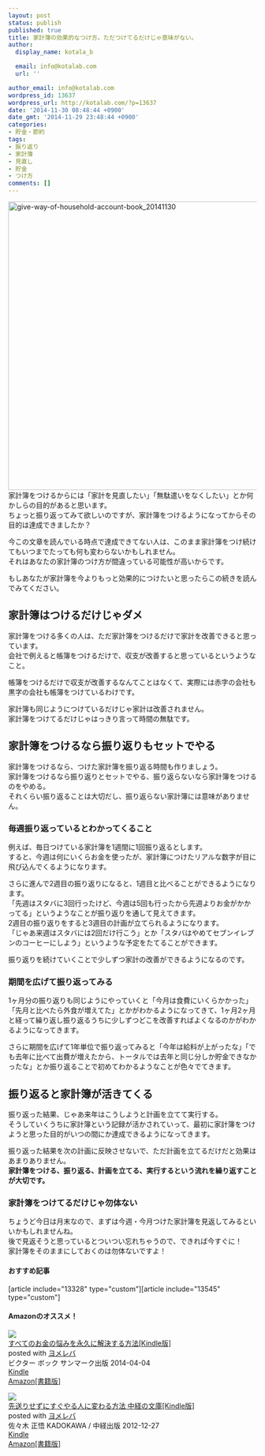 ```yaml
---
layout: post
status: publish
published: true
title: 家計簿の効果的なつけ方。ただつけてるだけじゃ意味がない。
author:
  display_name: kotala_b

  email: info@kotalab.com
  url: ''

author_email: info@kotalab.com
wordpress_id: 13637
wordpress_url: http://kotalab.com/?p=13637
date: '2014-11-30 08:48:44 +0900'
date_gmt: '2014-11-29 23:48:44 +0900'
categories:
- 貯金・節約
tags:
- 振り返り
- 家計簿
- 見直し
- 貯金
- つけ方
comments: []
---
```

<p><img src="http://kotalab.com/wp-content/uploads/give-way-of-household-account-book_20141130-780x585.jpg" alt="give-way-of-household-account-book_20141130" width="780" height="585" class="aligncenter size-large wp-image-13644" /><br />
家計簿をつけるからには「家計を見直したい」「無駄遣いをなくしたい」とか何かしらの目的があると思います。<br />
ちょっと振り返ってみて欲しいのですが、家計簿をつけるようになってからその目的は達成できましたか？</p>
<p>今この文章を読んでいる時点で達成できてない人は、このまま家計簿をつけ続けてもいつまでたっても何も変わらないかもしれません。<br />
それはあなたの家計簿のつけ方が間違っている可能性が高いからです。</p>
<p>もしあなたが家計簿を今よりもっと効果的につけたいと思ったらこの続きを読んでみてください。<br />
<!--more--></p>
<h2>家計簿はつけるだけじゃダメ</h2>
<p>家計簿をつける多くの人は、ただ家計簿をつけるだけで家計を改善できると思っています。<br />
会社で例えると帳簿をつけるだけで、収支が改善すると思っているというようなこと。</p>
<p>帳簿をつけるだけで収支が改善するなんてことはなくて、実際には赤字の会社も黒字の会社も帳簿をつけているわけです。</p>
<p>家計簿も同じようにつけているだけじゃ家計は改善されません。<br />
家計簿をつけてるだけじゃはっきり言って時間の無駄です。</p>
<h2>家計簿をつけるなら振り返りもセットでやる</h2>
<p>家計簿をつけるなら、つけた家計簿を振り返る時間も作りましょう。<br />
家計簿をつけるなら振り返りとセットでやる、振り返らないなら家計簿をつけるのをやめる。<br />
それくらい振り返ることは大切だし、振り返らない家計簿には意味がありません。</p>
<h3>毎週振り返っているとわかってくること</h3>
<p>例えば、毎日つけている家計簿を1週間に1回振り返るとします。<br />
すると、今週は何にいくらお金を使ったが、家計簿につけたリアルな数字が目に飛び込んでくるようになります。</p>
<p>さらに進んで2週目の振り返りになると、1週目と比べることができるようになります。<br />
「先週はスタバに3回行ったけど、今週は5回も行ったから先週よりお金がかかってる」というようなことが振り返りを通して見えてきます。<br />
2週目の振り返りをすると3週目の計画が立てられるようになります。<br />
「じゃあ来週はスタバには2回だけ行こう」とか「スタバはやめてセブンイレブンのコーヒーにしよう」というような予定をたてることができます。</p>
<p>振り返りを続けていくことで少しずつ家計の改善ができるようになるのです。</p>
<h3>期間を広げて振り返ってみる</h3>
<p>1ヶ月分の振り返りも同じようにやっていくと「今月は食費にいくらかかった」「先月と比べたら外食が増えてた」とかがわかるようになってきて、1ヶ月2ヶ月と経って繰り返し振り返るうちに少しずつどこを改善すればよくなるのかがわかるようになってきます。</p>
<p>さらに期間を広げて1年単位で振り返ってみると「今年は給料が上がったな」「でも去年に比べて出費が増えたから、トータルでは去年と同じ分しか貯金できなかったな」とか振り返ることで初めてわかるようなことが色々でてきます。</p>
<h2>振り返ると家計簿が活きてくる</h2>
<p>振り返った結果、じゃあ来年はこうしようと計画を立てて実行する。<br />
そうしていくうちに家計簿という記録が活かされていって、最初に家計簿をつけようと思った目的がいつの間にか達成できるようになってきます。</p>
<p>振り返った結果を次の計画に反映させないで、ただ計画を立てるだけだと効果はあまりありません。<br />
<strong>家計簿をつける、振り返る、計画を立てる、実行するという流れを繰り返すことが大切です。</strong></p>
<h3>家計簿をつけてるだけじゃ勿体ない</h3>
<p>ちょうど今日は月末なので、まずは今週・今月つけた家計簿を見返してみるといいかもしれませんね。<br />
後で見返そうと思っているとついつい忘れちゃうので、できれば今すぐに！<br />
家計簿をそのままにしておくのは勿体ないですよ！</p>
<h4 class="rel">おすすめ記事</h4>
<p>[article include="13328" type="custom"][article include="13545" type="custom"]</p>
<h4 class="aam">Amazonのオススメ！</h4>
<div class="booklink-box">
<div class="booklink-image"><a href="http://www.amazon.co.jp/exec/obidos/asin/B00JE9IJI8/same-22/" rel="nofollow" target="_blank"><img src="http://ecx.images-amazon.com/images/I/31lsO2a-roL._SL160_.jpg" style="border: none;" /></a></div>
<div class="booklink-info">
<div class="booklink-name"><a href="http://www.amazon.co.jp/exec/obidos/asin/B00JE9IJI8/same-22/" rel="nofollow" target="_blank">すべてのお金の悩みを永久に解決する方法[Kindle版]</a>
<div class="booklink-powered-date">posted with <a href="http://yomereba.com" rel="nofollow" target="_blank">ヨメレバ</a></div>
</div>
<div class="booklink-detail">ビクター ボック サンマーク出版 2014-04-04    </div>
<div class="booklink-link2">
<div class="shoplinkkindle"><a href="http://www.amazon.co.jp/exec/obidos/ASIN/B00JE9IJI8/same-22/" rel="nofollow" target="_blank" >Kindle</a></div>
<div class="shoplinkamazon"><a href="http://www.amazon.co.jp/exec/obidos/ASIN/4763133675/same-22/" rel="nofollow" target="_blank" title="アマゾン" >Amazon[書籍版]</a></div>
</p></div>
</div>
<div class="booklink-footer"></div>
</div>
<div class="booklink-box">
<div class="booklink-image"><a href="http://www.amazon.co.jp/exec/obidos/asin/B00ARBMSQG/same-22/" rel="nofollow" target="_blank"><img src="http://ecx.images-amazon.com/images/I/51lLDYud3FL._SL160_.jpg" style="border: none;" /></a></div>
<div class="booklink-info">
<div class="booklink-name"><a href="http://www.amazon.co.jp/exec/obidos/asin/B00ARBMSQG/same-22/" rel="nofollow" target="_blank">先送りせずにすぐやる人に変わる方法 中経の文庫[Kindle版]</a>
<div class="booklink-powered-date">posted with <a href="http://yomereba.com" rel="nofollow" target="_blank">ヨメレバ</a></div>
</div>
<div class="booklink-detail">佐々木 正悟 KADOKAWA / 中経出版 2012-12-27    </div>
<div class="booklink-link2">
<div class="shoplinkkindle"><a href="http://www.amazon.co.jp/exec/obidos/ASIN/B00ARBMSQG/same-22/" rel="nofollow" target="_blank" >Kindle</a></div>
<div class="shoplinkamazon"><a href="http://www.amazon.co.jp/exec/obidos/ASIN/4806142476/same-22/" rel="nofollow" target="_blank" title="アマゾン" >Amazon[書籍版]</a></div>
</p></div>
</div>
<div class="booklink-footer"></div>
</div>

